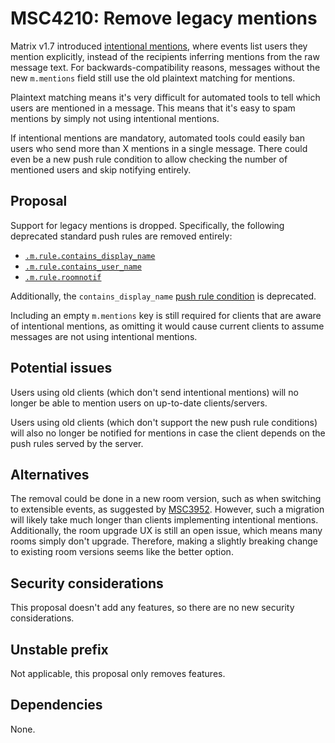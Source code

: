 # MSC4210: Remove legacy mentions
Matrix v1.7 introduced [intentional mentions], where events list users they
mention explicitly, instead of the recipients inferring mentions from the raw
message text. For backwards-compatibility reasons, messages without the new
`m.mentions` field still use the old plaintext matching for mentions.

[intentional mentions]: https://spec.matrix.org/v1.15/client-server-api/#user-and-room-mentions

Plaintext matching means it's very difficult for automated tools to tell which
users are mentioned in a message. This means that it's easy to spam mentions by
simply not using intentional mentions.

If intentional mentions are mandatory, automated tools could easily ban users
who send more than X mentions in a single message. There could even be a new
push rule condition to allow checking the number of mentioned users and skip
notifying entirely.

## Proposal
Support for legacy mentions is dropped. Specifically, the following deprecated
standard push rules are removed entirely:

* [`.m.rule.contains_display_name`](https://spec.matrix.org/v1.15/client-server-api/#_m_rule_contains_display_name)
* [`.m.rule.contains_user_name`](https://spec.matrix.org/v1.15/client-server-api/#_m_rule_contains_user_name)
* [`.m.rule.roomnotif`](https://spec.matrix.org/v1.15/client-server-api/#_m_rule_roomnotif)

Additionally, the `contains_display_name` [push rule condition] is deprecated.

[push rule condition]: https://spec.matrix.org/v1.15/client-server-api/#conditions-1

Including an empty `m.mentions` key is still required for clients that are
aware of intentional mentions, as omitting it would cause current clients to
assume messages are not using intentional mentions.

## Potential issues
Users using old clients (which don't send intentional mentions) will no longer
be able to mention users on up-to-date clients/servers.

Users using old clients (which don't support the new push rule conditions) will
also no longer be notified for mentions in case the client depends on the push
rules served by the server.

## Alternatives
The removal could be done in a new room version, such as when switching to
extensible events, as suggested by [MSC3952]. However, such a migration will
likely take much longer than clients implementing intentional mentions.
Additionally, the room upgrade UX is still an open issue, which means many
rooms simply don't upgrade. Therefore, making a slightly breaking change to
existing room versions seems like the better option.

[MSC3952]: https://github.com/matrix-org/matrix-spec-proposals/pull/3952

## Security considerations
This proposal doesn't add any features, so there are no new security
considerations.

## Unstable prefix
Not applicable, this proposal only removes features.

## Dependencies
None.
